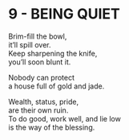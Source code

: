 # 9 - BEING QUIET



Brim-fill the bowl,  
it’ll spill over.  
Keep sharpening the knife,  
you’ll soon blunt it.  

Nobody can protect  
a house full of gold and jade.  

Wealth, status, pride,  
are their own ruin.  
To do good, work well, and lie low  
is the way of the blessing.  


